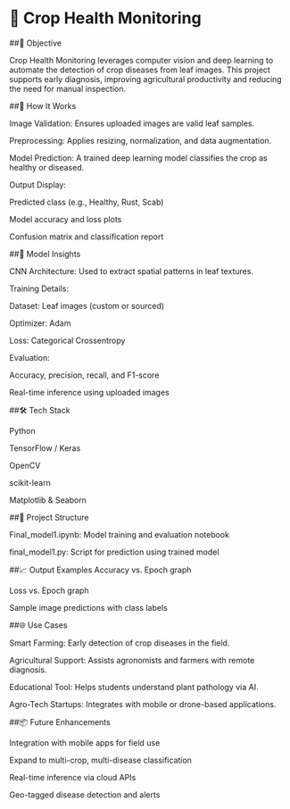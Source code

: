 # 🌿 Crop Health Monitoring

##🎯 Objective

Crop Health Monitoring leverages computer vision and deep learning to automate the detection of crop diseases from leaf images. This project supports early diagnosis, improving agricultural productivity and reducing the need for manual inspection.

##🧬 How It Works

Image Validation: Ensures uploaded images are valid leaf samples.

Preprocessing: Applies resizing, normalization, and data augmentation.

Model Prediction: A trained deep learning model classifies the crop as healthy or diseased.

Output Display:

Predicted class (e.g., Healthy, Rust, Scab)

Model accuracy and loss plots

Confusion matrix and classification report

##🔬 Model Insights

CNN Architecture: Used to extract spatial patterns in leaf textures.

Training Details:

Dataset: Leaf images (custom or sourced)

Optimizer: Adam

Loss: Categorical Crossentropy

Evaluation:

Accuracy, precision, recall, and F1-score

Real-time inference using uploaded images

##🛠️ Tech Stack

Python

TensorFlow / Keras

OpenCV

scikit-learn

Matplotlib & Seaborn

##📁 Project Structure

Final_model1.ipynb: Model training and evaluation notebook

final_model1.py: Script for prediction using trained model

##📈 Output Examples
Accuracy vs. Epoch graph

Loss vs. Epoch graph

Sample image predictions with class labels

##🌐 Use Cases

Smart Farming: Early detection of crop diseases in the field.

Agricultural Support: Assists agronomists and farmers with remote diagnosis.

Educational Tool: Helps students understand plant pathology via AI.

Agro-Tech Startups: Integrates with mobile or drone-based applications.

##📦 Future Enhancements

Integration with mobile apps for field use

Expand to multi-crop, multi-disease classification

Real-time inference via cloud APIs

Geo-tagged disease detection and alerts

